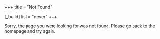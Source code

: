 +++
title = "Not Found"

[_build]
list = "never"
+++

Sorry, the page you were looking for was not found. Please go back to the homepage and try again.